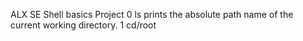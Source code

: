 ALX SE Shell basics Project
0 ls prints the absolute path name of the current working directory.
1 cd/root 
